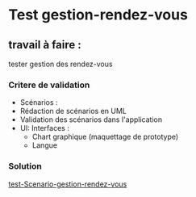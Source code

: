 # Test gestion-rendez-vous 

## travail à faire :
 tester gestion des rendez-vous  

 ### Critere de validation 
 - Scénarios  :
  - Rédaction de scénarios en UML
  - Validation des scénarios dans l'application
- UI: Interfaces :
  - Chart graphique (maquettage de prototype)
  - Langue


### Solution

[test-Scenario-gestion-rendez-vous](https://docs.google.com/presentation/d/15Nah7leOSqeGvJ32_7RseQEw62T39jUdLkepQu44uyU/edit?usp=sharing)
